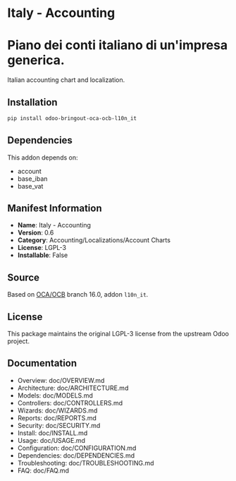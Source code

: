 # Italy - Accounting


Piano dei conti italiano di un'impresa generica.
================================================

Italian accounting chart and localization.
    

## Installation

```bash
pip install odoo-bringout-oca-ocb-l10n_it
```

## Dependencies

This addon depends on:
- account
- base_iban
- base_vat

## Manifest Information

- **Name**: Italy - Accounting
- **Version**: 0.6
- **Category**: Accounting/Localizations/Account Charts
- **License**: LGPL-3
- **Installable**: False

## Source

Based on [OCA/OCB](https://github.com/OCA/OCB) branch 16.0, addon `l10n_it`.

## License

This package maintains the original LGPL-3 license from the upstream Odoo project.

## Documentation

- Overview: doc/OVERVIEW.md
- Architecture: doc/ARCHITECTURE.md
- Models: doc/MODELS.md
- Controllers: doc/CONTROLLERS.md
- Wizards: doc/WIZARDS.md
- Reports: doc/REPORTS.md
- Security: doc/SECURITY.md
- Install: doc/INSTALL.md
- Usage: doc/USAGE.md
- Configuration: doc/CONFIGURATION.md
- Dependencies: doc/DEPENDENCIES.md
- Troubleshooting: doc/TROUBLESHOOTING.md
- FAQ: doc/FAQ.md
